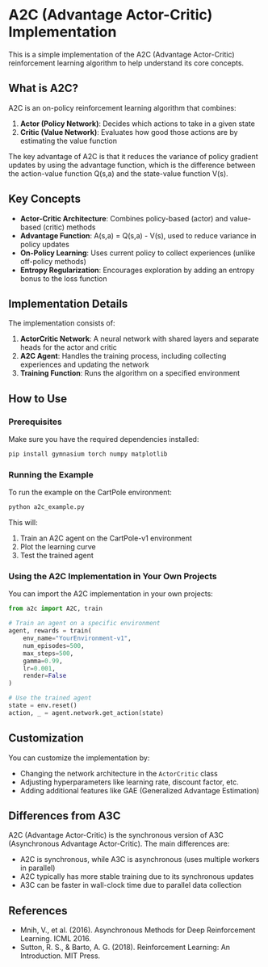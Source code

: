 # A2C (Advantage Actor-Critic) Implementation

This is a simple implementation of the A2C (Advantage Actor-Critic) reinforcement learning algorithm to help understand its core concepts.

## What is A2C?

A2C is an on-policy reinforcement learning algorithm that combines:

1. **Actor (Policy Network)**: Decides which actions to take in a given state
2. **Critic (Value Network)**: Evaluates how good those actions are by estimating the value function

The key advantage of A2C is that it reduces the variance of policy gradient updates by using the advantage function, which is the difference between the action-value function Q(s,a) and the state-value function V(s).

## Key Concepts

- **Actor-Critic Architecture**: Combines policy-based (actor) and value-based (critic) methods
- **Advantage Function**: A(s,a) = Q(s,a) - V(s), used to reduce variance in policy updates
- **On-Policy Learning**: Uses current policy to collect experiences (unlike off-policy methods)
- **Entropy Regularization**: Encourages exploration by adding an entropy bonus to the loss function

## Implementation Details

The implementation consists of:

1. **ActorCritic Network**: A neural network with shared layers and separate heads for the actor and critic
2. **A2C Agent**: Handles the training process, including collecting experiences and updating the network
3. **Training Function**: Runs the algorithm on a specified environment

## How to Use

### Prerequisites

Make sure you have the required dependencies installed:

```bash
pip install gymnasium torch numpy matplotlib
```

### Running the Example

To run the example on the CartPole environment:

```bash
python a2c_example.py
```

This will:
1. Train an A2C agent on the CartPole-v1 environment
2. Plot the learning curve
3. Test the trained agent

### Using the A2C Implementation in Your Own Projects

You can import the A2C implementation in your own projects:

```python
from a2c import A2C, train

# Train an agent on a specific environment
agent, rewards = train(
    env_name="YourEnvironment-v1",
    num_episodes=500,
    max_steps=500,
    gamma=0.99,
    lr=0.001,
    render=False
)

# Use the trained agent
state = env.reset()
action, _ = agent.network.get_action(state)
```

## Customization

You can customize the implementation by:

- Changing the network architecture in the `ActorCritic` class
- Adjusting hyperparameters like learning rate, discount factor, etc.
- Adding additional features like GAE (Generalized Advantage Estimation)

## Differences from A3C

A2C (Advantage Actor-Critic) is the synchronous version of A3C (Asynchronous Advantage Actor-Critic). The main differences are:

- A2C is synchronous, while A3C is asynchronous (uses multiple workers in parallel)
- A2C typically has more stable training due to its synchronous updates
- A3C can be faster in wall-clock time due to parallel data collection

## References

- Mnih, V., et al. (2016). Asynchronous Methods for Deep Reinforcement Learning. ICML 2016.
- Sutton, R. S., & Barto, A. G. (2018). Reinforcement Learning: An Introduction. MIT Press.